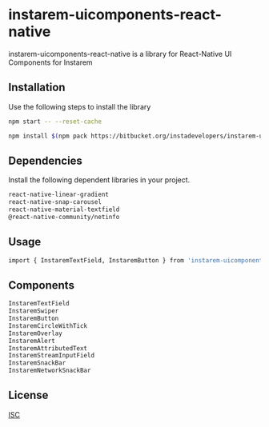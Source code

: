 # instarem-uicomponents-react-native

instarem-uicomponents-react-native is a library for React-Native UI Components for Instarem

## Installation

Use the following steps to install the library

```bash
npm start -- --reset-cache
```

```bash
npm install $(npm pack https://bitbucket.org/instadevelopers/instarem-uicomponents-react-native  | tail -1)
```

## Dependencies

Install the following dependent libraries in your project.

```bash
react-native-linear-gradient
react-native-snap-carousel
react-native-material-textfield
@react-native-community/netinfo
```

## Usage

```bash
import { InstaremTextField, InstaremButton } from 'instarem-uicomponents-react-native';
```

## Components

```bash
InstaremTextField
InstaremSwiper
InstaremButton
InstaremCircleWithTick
InstaremOverlay
InstaremAlert
InstaremAttributedText
InstaremStreamInputField
InstaremSnackBar
InstaremNetworkSnackBar
```

## License

[ISC](https://choosealicense.com/licenses/isc/)
